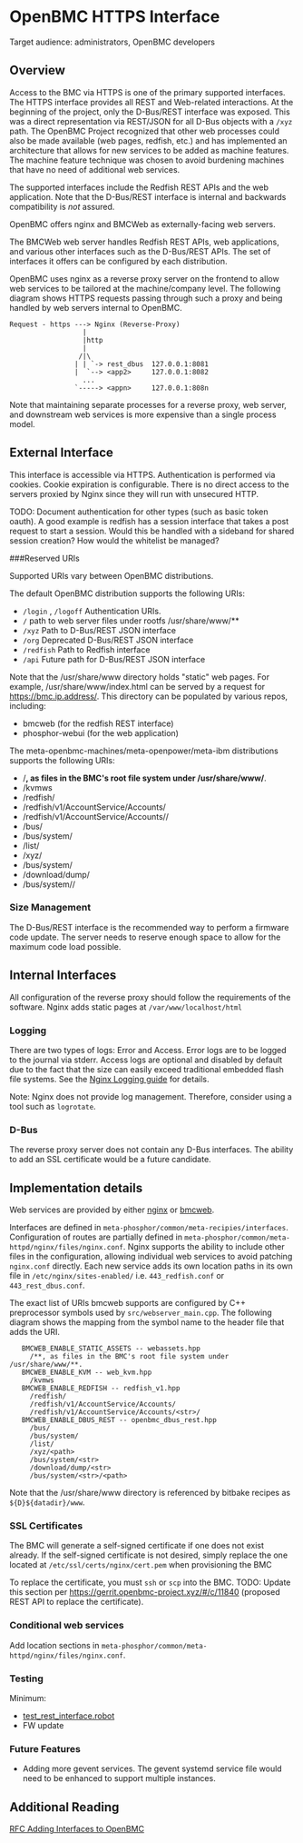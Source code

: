 OpenBMC HTTPS Interface
==============================
Target audience:  administrators, OpenBMC developers

Overview
--------
Access to the BMC via HTTPS is one of the primary supported interfaces.  The
HTTPS interface provides all REST and Web-related interactions.  At the
beginning of the project, only the D-Bus/REST interface was exposed.  This was a
direct representation via REST/JSON for all D-Bus objects with a `/xyz` path.
The OpenBMC Project recognized that other web processes could also be made
available (web pages, redfish, etc.) and has implemented an architecture that
allows for new services to be added as machine features.  The machine feature
technique was chosen to avoid burdening machines that have no need of
additional web services.

The supported interfaces include the Redfish REST APIs and the web
application.  Note that the D-Bus/REST interface is internal and
backwards compatibility is *not* assured.

OpenBMC offers nginx and BMCWeb as externally-facing web servers.

The BMCWeb web server handles Redfish REST APIs, web applications, and
various other interfaces such as the D-Bus/REST APIs.  The set of
interfaces it offers can be configured by each distribution.

OpenBMC uses nginx as a reverse proxy server on the frontend to allow
web services to be tailored at the machine/company level.  The
following diagram shows HTTPS requests passing through such a proxy
and being handled by web servers internal to OpenBMC.

```
Request - https ---> Nginx (Reverse-Proxy)
                  |
                  |http
                  |
                 /|\
                | | `-> rest_dbus  127.0.0.1:8081
                |  `--> <app2>     127.0.0.1:8082
                  ...
                `-----> <appn>     127.0.0.1:808n
```

Note that maintaining separate processes for a reverse proxy, web
server, and downstream web services is more expensive than a single
process model.

External Interface
------------------
This interface is accessible via HTTPS. Authentication is performed via cookies.
Cookie expiration is configurable.  There is no direct access to the servers
proxied by Nginx since they will run with unsecured HTTP.

TODO: Document authentication for other types (such as basic token
oauth).  A good example is redfish has a session interface that takes
a post request to start a session. Would this be handled with a
sideband for shared session creation?  How would the whitelist be
managed?

###Reserved URIs

Supported URIs vary between OpenBMC distributions.

The default OpenBMC distribution supports the following URIs:
- `/login` , `/logoff` Authentication URIs.
- `/` path to web server files under rootfs /usr/share/www/**
- `/xyz` Path to D-Bus/REST JSON interface
- `/org` Deprecated D-Bus/REST JSON interface
- `/redfish` Path to Redfish interface
- `/api` Future path for D-Bus/REST JSON interface

Note that the /usr/share/www directory holds "static" web pages.  For
example, /usr/share/www/index.html can be served by a request for
https://bmc.ip.address/.  This directory can be populated by various
repos, including:
 - bmcweb (for the redfish REST interface)
 - phosphor-webui (for the web application)

The meta-openbmc-machines/meta-openpower/meta-ibm distributions
supports the following URIs:
- /**, as files in the BMC's root file system under /usr/share/www/**.
- /kvmws
- /redfish/
- /redfish/v1/AccountService/Accounts/
- /redfish/v1/AccountService/Accounts/<str>/
- /bus/
- /bus/system/
- /list/
- /xyz/<path>
- /bus/system/<str>
- /download/dump/<str>
- /bus/system/<str>/<path>

### Size Management
The D-Bus/REST interface is the recommended way to perform a firmware code
update.  The server needs to reserve enough space to allow for the maximum code
load possible.


Internal Interfaces
-------------------

All configuration of the reverse proxy should follow the requirements of the
software.  Nginx adds static pages at `/var/www/localhost/html`


### Logging

There are two types of logs: Error and Access.  Error logs are to be logged to
the journal via stderr.  Access logs are optional and disabled by default due to
the fact that the size can easily exceed traditional embedded flash file systems.  See the
[Nginx Logging guide](https://www.nginx.com/resources/admin-guide/logging-and-monitoring/)
for details.

Note: Nginx does not provide log management. Therefore, consider using
a tool such as `logrotate`.

### D-Bus

The reverse proxy server does not contain any D-Bus interfaces.  The ability to
add an SSL certificate would be a future candidate.


Implementation details
----------------------

Web services are provided by either [nginx](https://nginx.org/en) or
[bmcweb](https://github.com/openbmc/bmcweb).

Interfaces are defined in `meta-phosphor/common/meta-recipies/interfaces`.
Configuration of routes are partially defined in
`meta-phosphor/common/meta-httpd/nginx/files/nginx.conf`.
Nginx supports the ability to include other files in the configuration, allowing
individual web services to avoid patching `nginx.conf` directly.  Each new service
adds its own location paths in its own file in `/etc/nginx/sites-enabled/` i.e.
`443_redfish.conf` or `443_rest_dbus.conf`.

The exact list of URIs bmcweb supports are configured by C++
preprocessor symbols used by `src/webserver_main.cpp`.
The following diagram shows the mapping from the symbol name to the header file
that adds the URI.
```
   BMCWEB_ENABLE_STATIC_ASSETS -- webassets.hpp
     /**, as files in the BMC's root file system under /usr/share/www/**.
   BMCWEB_ENABLE_KVM -- web_kvm.hpp
     /kvmws
   BMCWEB_ENABLE_REDFISH -- redfish_v1.hpp
     /redfish/
     /redfish/v1/AccountService/Accounts/
     /redfish/v1/AccountService/Accounts/<str>/
   BMCWEB_ENABLE_DBUS_REST -- openbmc_dbus_rest.hpp
     /bus/
     /bus/system/
     /list/
     /xyz/<path>
     /bus/system/<str>
     /download/dump/<str>
     /bus/system/<str>/<path>
```

Note that the /usr/share/www directory is referenced by bitbake
recipes as `${D}${datadir}/www`.

### SSL Certificates

The BMC will generate a self-signed certificate if one does not exist already.
If the self-signed certificate is not desired, simply replace the one located at
`/etc/ssl/certs/nginx/cert.pem` when provisioning the BMC

To replace the certificate, you must `ssh` or `scp` into the BMC.
TODO: Update this section per
https://gerrit.openbmc-project.xyz/#/c/11840 (proposed REST API to
replace the certificate).

### Conditional web services

Add location sections in `meta-phosphor/common/meta-httpd/nginx/files/nginx.conf`.

### Testing

Minimum:

- [test\_rest\_interface.robot](https://github.com/openbmc/openbmc-test-automation/blob/master/tests/test_rest_interfaces.robot)
- FW update


### Future Features

- Adding more gevent services.  The gevent systemd service file would need to be
enhanced to support multiple instances.


Additional Reading
------------------
[RFC Adding Interfaces to OpenBMC](https://lists.ozlabs.org/pipermail/openbmc/2017-September/009036.html)
